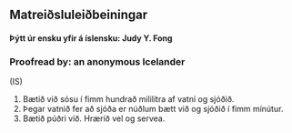 ## Matreiðsluleiðbeiningar

#### Þýtt úr ensku yfir á íslensku: Judy Y. Fong
### Proofread by: an anonymous Icelander

(IS)
1. Bætið við sósu í fimm hundrað mililítra af vatni og sjóðið.
2. Þegar vatnið fer að sjóða er núðlum bætt við og sjóðið í fimm mínútur.
3. Bætið púðri við. Hrærið vel og servea.
